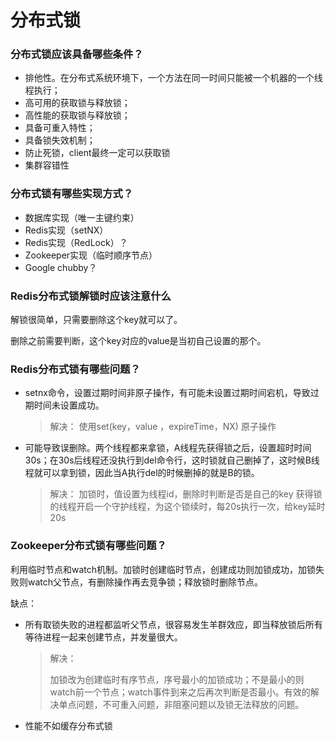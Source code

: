 # 分布式锁

### 分布式锁应该具备哪些条件？

- 排他性。在分布式系统环境下，一个方法在同一时间只能被一个机器的一个线程执行；
- 高可用的获取锁与释放锁；
- 高性能的获取锁与释放锁；
- 具备可重入特性；
- 具备锁失效机制；
- 防止死锁，client最终一定可以获取锁
- 集群容错性

### 分布式锁有哪些实现方式？

- 数据库实现（唯一主键约束）
- Redis实现（setNX）
- Redis实现（RedLock）？
- Zookeeper实现（临时顺序节点）
- Google chubby？

### Redis分布式锁解锁时应该注意什么

解锁很简单，只需要删除这个key就可以了。

删除之前需要判断，这个key对应的value是当初自己设置的那个。

### Redis分布式锁有哪些问题？

- setnx命令，设置过期时间非原子操作，有可能未设置过期时间宕机，导致过期时间未设置成功。

  > 解决：
  > 使用set(key，value ，expireTime，NX)
  > 原子操作

- 可能导致误删除。两个线程都来拿锁，A线程先获得锁之后，设置超时时间30s；在30s后线程还没执行到del命令行，这时锁就自己删掉了，这时候B线程就可以拿到锁，因此当A执行del的时候删掉的就是B的锁。

  > 解决：
  > 加锁时，值设置为线程id，删除时判断是否是自己的key
  > 获得锁的线程开启一个守护线程，为这个锁续时，每20s执行一次，给key延时20s

### Zookeeper分布式锁有哪些问题？

利用临时节点和watch机制。加锁时创建临时节点，创建成功则加锁成功，加锁失败则watch父节点，有删除操作再去竞争锁；释放锁时删除节点。

缺点：

- 所有取锁失败的进程都监听父节点，很容易发生羊群效应，即当释放锁后所有等待进程一起来创建节点，并发量很大。

  > 解决：
  >
  > 加锁改为创建临时有序节点，序号最小的加锁成功；不是最小的则watch前一个节点；watch事件到来之后再次判断是否最小。有效的解决单点问题，不可重入问题，非阻塞问题以及锁无法释放的问题。

- 性能不如缓存分布式锁